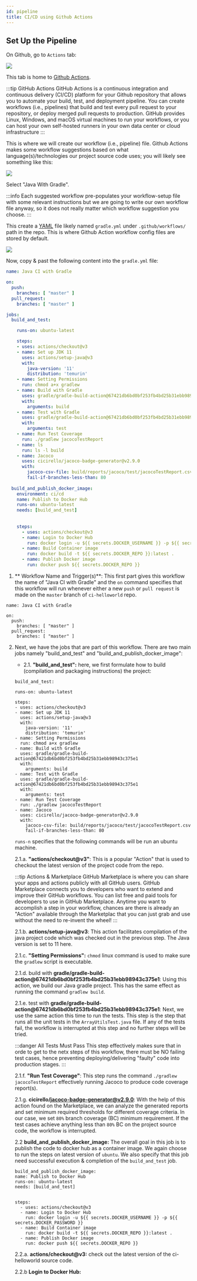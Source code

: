 ```yaml
---
id: pipeline
title: CI/CD using Github Actions
---
```


## Set Up the Pipeline

On Github, go to `Actions` tab:

![](../../../static/img/ci3.jpg)

This tab is home to [Github Actions](https://docs.github.com/en/actions/learn-github-actions/understanding-github-actions). 

:::tip GitHub Actions 
GitHub Actions is a continuous integration and continuous delivery (CI/CD) platform for your Github repository that allows you to automate your build, test, and deployment pipeline. You can create workflows (i.e., pipelines) that build and test every pull request to your repository, or deploy merged pull requests to production. GitHub provides Linux, Windows, and macOS virtual machines to run your workflows, or you can host your own self-hosted runners in your own data center or cloud infrastructure
:::

This is where we will create our workflow (i.e., pipeline) file. Github Actions makes some workflow suggestions based on what language(s)/technologies our project source code uses; you will likely see something like this:

![](../../../static/img/ci4.jpg)

Select "Java With Gradle".

:::info
Each suggested workflow pre-populates your workflow-setup file with some relevant instructions but we are going to write our own workflow file anyway, so it does not really matter which workflow suggestion you choose.
:::

This create a [YAML](https://www.redhat.com/en/topics/automation/what-is-yaml) file likely named `gradle.yml` under `.github/workflows/` path in the repo. This is where Github Action workflow config files are stored by default.

![](../../../static/img/ci5.jpg)

Now, copy & past the following content into the `gradle.yml` file:

```yml
name: Java CI with Gradle

on:
  push:
    branches: [ "master" ]
  pull_request:
    branches: [ "master" ]

jobs:
  build_and_test:

    runs-on: ubuntu-latest

    steps:
    - uses: actions/checkout@v3
    - name: Set up JDK 11
      uses: actions/setup-java@v3
      with:
        java-version: '11'
        distribution: 'temurin'
    - name: Setting Permissions
      run: chmod a+x gradlew
    - name: Build with Gradle
      uses: gradle/gradle-build-action@67421db6bd0bf253fb4bd25b31ebb98943c375e1
      with:
        arguments: build
    - name: Test with Gradle
      uses: gradle/gradle-build-action@67421db6bd0bf253fb4bd25b31ebb98943c375e1
      with:
        arguments: test
    - name: Run Test Coverage
      run: ./gradlew jacocoTestReport
    - name: ls
      run: ls -l build
    - name: Jacoco
      uses: cicirello/jacoco-badge-generator@v2.9.0
      with:
        jacoco-csv-file: build/reports/jacoco/test/jacocoTestReport.csv
        fail-if-branches-less-than: 80
  
  build_and_publish_docker_image:
    environment: ci/cd
    name: Publish to Docker Hub
    runs-on: ubuntu-latest
    needs: [build_and_test]
  
  
    steps:
      - uses: actions/checkout@v3
      - name: Login to Docker Hub
        run: docker login -u ${{ secrets.DOCKER_USERNAME }} -p ${{ secrets.DOCKER_PASSWORD }}
      - name: Build Container image
        run: docker build -t ${{ secrets.DOCKER_REPO }}:latest .
      - name: Publish Docker image
        run: docker push ${{ secrets.DOCKER_REPO }}
```

1. ** Workflow Name and Trigger(s)**: This first part gives this workflow the name of "Java CI with Gradle" and the `on` command specifies that this workflow will run whenever either a new `push` or `pull request` is made on the `master` branch of `ci-helloworld` repo.

```
name: Java CI with Gradle

on:
  push:
    branches: [ "master" ]
  pull_request:
    branches: [ "master" ]
```

2. Next, we have the jobs  that are part of this workflow. There are two main jobs namely "build_and_test" and "build_and_publish_docker_image":

    * 2.1. **"build_and_test":** here, we first formulate how to build (compilation and packaging instructions) the project:

    ```
    build_and_test:

    runs-on: ubuntu-latest

    steps:
    - uses: actions/checkout@v3
    - name: Set up JDK 11
      uses: actions/setup-java@v3
      with:
        java-version: '11'
        distribution: 'temurin'
    - name: Setting Permissions
      run: chmod a+x gradlew
    - name: Build with Gradle
      uses: gradle/gradle-build-action@67421db6bd0bf253fb4bd25b31ebb98943c375e1
      with:
        arguments: build
    - name: Test with Gradle
      uses: gradle/gradle-build-action@67421db6bd0bf253fb4bd25b31ebb98943c375e1
      with:
        arguments: test
    - name: Run Test Coverage
      run: ./gradlew jacocoTestReport
    - name: Jacoco
      uses: cicirello/jacoco-badge-generator@v2.9.0
      with:
        jacoco-csv-file: build/reports/jacoco/test/jacocoTestReport.csv
        fail-if-branches-less-than: 80
    ```

    `runs-n` specifies that the following commands will be run an ubuntu machine. 
    
    2.1.a. **"actions/checkout@v3"**: This is a popular "Action" that is used to checkout the latest version of the project code from the repo.

    :::tip Actions & Marketplace
    GitHub Marketplace is where you can share your apps and actions publicly with all GitHub users. GitHub Marketplace connects you to developers who want to extend and improve their GitHub workflows. You can list free and paid tools for developers to use in GitHub Marketplace. Anytime you want to accomplish a step in your workflow, chances are there is already an "Action" available through the Marketplac that you can just grab and use without the need to re-invent the wheel!
    :::

    2.1.b. **actions/setup-java@v3**: This action facilitates compilation of the java project code which was checked out in the previous step. The Java version is set to 11 here.

    2.1.c. **"Setting Permissions":** `chmod` linux command is used to make sure the `gradlew` script is executable.

    2.1.d. build with **gradle/gradle-build-action@67421db6bd0bf253fb4bd25b31ebb98943c375e1**: Using this action, we build our Java gradle project. This has the same effect as running the command `gradlew build`.
    
    2.1.e. test with **gradle/gradle-build-action@67421db6bd0bf253fb4bd25b31ebb98943c375e1**: Next, we use the same action this time to run the tests. This step is the step that runs all the unit tests in the `ArrayUtilsTest.java` file. If any of the tests fail, the workflow is interrupted at this step and no further steps will be tried. 
    
    :::danger All Tests Must Pass
    This step effectively makes sure that in orde to get to the netx steps of this workflow, there must be NO failing test cases, hence preventing deploying/delivering "faulty" code into production stages.
    :::

    2.1.f. **"Run Test Coverage"**: This step runs the command `./gradlew jacocoTestReport` effectively running Jacoco to produce code coverage report(s).

    2.1.g. **cicirello/jacoco-badge-generator@v2.9.0**: With the help of this action found on the Marketplace, we can analyze the generated reports and set minimum required thresholds for different coverage criteria. In our case, we set `80%` branch coverage (BC) minimum requirement. If the test cases achieve anything less than `80%` BC on the project source code, the workflow is interrupted.

    2.2 **build_and_publish_docker_image:** The overall goal in this job is to publish the code to docker hub as a container image. We again choose to run the steps on latest version of `ubuntu`. We also specify that this job need successful execution & completion of the `build_and_test` job.

    ```
    build_and_publish_docker_image:
    name: Publish to Docker Hub
    runs-on: ubuntu-latest
    needs: [build_and_test]
  
  
    steps:
      - uses: actions/checkout@v3
      - name: Login to Docker Hub
        run: docker login -u ${{ secrets.DOCKER_USERNAME }} -p ${{ secrets.DOCKER_PASSWORD }}
      - name: Build Container image
        run: docker build -t ${{ secrets.DOCKER_REPO }}:latest .
      - name: Publish Docker image
        run: docker push ${{ secrets.DOCKER_REPO }}
    ```

    2.2.a. **actions/checkout@v3:** check out the latest version of the ci-helloworld source code.

    2.2.b **Login to Docker Hub:**











